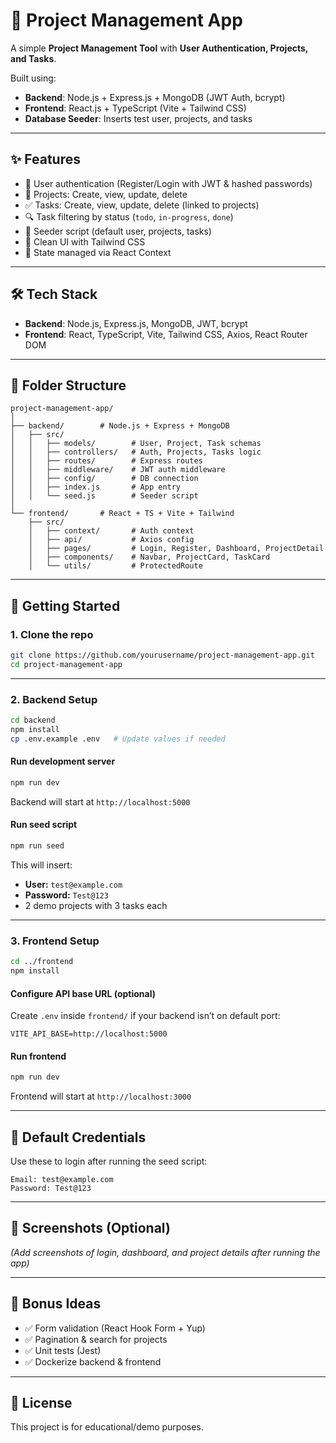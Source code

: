 # 📌 Project Management App

A simple **Project Management Tool** with **User Authentication, Projects, and Tasks**.  

Built using:
- **Backend**: Node.js + Express.js + MongoDB (JWT Auth, bcrypt)  
- **Frontend**: React.js + TypeScript (Vite + Tailwind CSS)  
- **Database Seeder**: Inserts test user, projects, and tasks  

---

## ✨ Features

- 🔑 User authentication (Register/Login with JWT & hashed passwords)  
- 📂 Projects: Create, view, update, delete  
- ✅ Tasks: Create, view, update, delete (linked to projects)  
- 🔍 Task filtering by status (`todo`, `in-progress`, `done`)  
- 🌱 Seeder script (default user, projects, tasks)  
- 🎨 Clean UI with Tailwind CSS  
- 🚀 State managed via React Context  

---

## 🛠️ Tech Stack

- **Backend**: Node.js, Express.js, MongoDB, JWT, bcrypt  
- **Frontend**: React, TypeScript, Vite, Tailwind CSS, Axios, React Router DOM  

---

## 📂 Folder Structure

```
project-management-app/
│
├── backend/        # Node.js + Express + MongoDB
│   ├── src/
│   │   ├── models/        # User, Project, Task schemas
│   │   ├── controllers/   # Auth, Projects, Tasks logic
│   │   ├── routes/        # Express routes
│   │   ├── middleware/    # JWT auth middleware
│   │   ├── config/        # DB connection
│   │   ├── index.js       # App entry
│   │   └── seed.js        # Seeder script
│
└── frontend/       # React + TS + Vite + Tailwind
    ├── src/
    │   ├── context/       # Auth context
    │   ├── api/           # Axios config
    │   ├── pages/         # Login, Register, Dashboard, ProjectDetail
    │   ├── components/    # Navbar, ProjectCard, TaskCard
    │   └── utils/         # ProtectedRoute
```

---

## 🚀 Getting Started

### 1. Clone the repo
```bash
git clone https://github.com/yourusername/project-management-app.git
cd project-management-app
```

---

### 2. Backend Setup
```bash
cd backend
npm install
cp .env.example .env   # Update values if needed
```

#### Run development server
```bash
npm run dev
```
Backend will start at `http://localhost:5000`

#### Run seed script
```bash
npm run seed
```

This will insert:

- **User:** `test@example.com`  
- **Password:** `Test@123`  
- 2 demo projects with 3 tasks each  

---

### 3. Frontend Setup
```bash
cd ../frontend
npm install
```

#### Configure API base URL (optional)
Create `.env` inside `frontend/` if your backend isn’t on default port:

```
VITE_API_BASE=http://localhost:5000
```

#### Run frontend
```bash
npm run dev
```
Frontend will start at `http://localhost:3000`

---

## 🔑 Default Credentials
Use these to login after running the seed script:

```
Email: test@example.com
Password: Test@123
```

---

## 📸 Screenshots (Optional)
*(Add screenshots of login, dashboard, and project details after running the app)*

---

## 🧪 Bonus Ideas
- ✅ Form validation (React Hook Form + Yup)  
- ✅ Pagination & search for projects  
- ✅ Unit tests (Jest)  
- ✅ Dockerize backend & frontend  

---

## 📜 License
This project is for educational/demo purposes.
